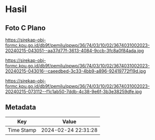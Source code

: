 # Hasil

## Foto C Plano

https://sirekap-obj-formc.kpu.go.id/db9f/pemilu/ppwp/36/74/03/10/02/3674031002023-20240215-043051--aa37d77f-3613-4084-9ccb-3fc8a0f84ada.jpg

https://sirekap-obj-formc.kpu.go.id/db9f/pemilu/ppwp/36/74/03/10/02/3674031002023-20240215-043016--caeedbed-3c33-4bb9-a896-92419772f19d.jpg

https://sirekap-obj-formc.kpu.go.id/db9f/pemilu/ppwp/36/74/03/10/02/3674031002023-20240215-073112--f1c1ab50-7ddb-4c38-9e6f-3b3e38259dfe.jpg


## Metadata

| Key        | Value               |
| ---------- | ------------------- |
| Time Stamp | 2024-02-24 22:31:28 |



